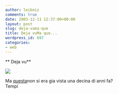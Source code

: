```yaml
---
author: leibniz
comments: true
date: 2003-12-11 12:37:00+00:00
layout: post
slug: deja-vuma-que
title: Deja vuMa que...
wordpress_id: 697
categories:
- web
---
```


 ** Deja vu**  

 

 [![](http://www.tempi.it/images/cop49-9.jpg) ](http://www.tempi.it/archivio/last)

  Ma  [   questa](http://www.tempi.it/)non si era gia vista una decina di anni fa?   
Tempi

